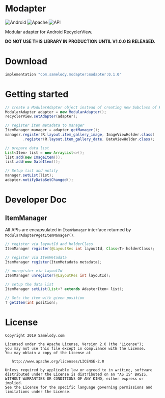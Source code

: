 # Modapter

![Android](https://img.shields.io/badge/platform-Android-brightgreen.svg)
![Apache](https://img.shields.io/github/license/samelody/modapter.svg)
![API](https://img.shields.io/badge/API-15%2B-brightgreen.svg)

Modular adapter for Android RecyclerView.

**DO NOT USE THIS LIBRARY IN PRODUCTION UNTIL V1.0.0 IS RELEASED.**

# Download

```groovy
implementation "com.samelody.modapter:modapter:0.1.0"
```

# Getting started

```java
// create a ModularAdapter object instead of creating new Subclass of RecyclerView.Adapter.
ModularAdapter adapter = new ModularAdapter();
recyclerView.setAdapter(adapter);

// register item metadata to manager
ItemManager manager = adapter.getManager();
manager.register(R.layout.item_gallery_image, ImageViewHolder.class)
        .register(R.layout.item_gallery_date, DateViewHolder.class);

// prepare data list
List<Item> list = new ArrayList<>();
list.add(new ImageItem());
list.add(new DateItem());

// Setup list and notify
manager.setList(list);
adapter.notifyDataSetChanged();
```

# Developer Doc

## ItemManager

All APIs are encapsulated in `ItemManager` interface returned by `ModularAdapter#getItemManager()`.

```java
// register via layoutId and holderClass
ItemManager register(@LayoutRes int layoutId, Class<T> holderClass);

// register via ItemMetadata
ItemManager register(ItemMetadata metadata);

// unregister via layoutId
ItemManager unregister(@LayoutRes int layoutId);

// setup the data list
ItemManager setList(List<? extends AdapterItem> list);

// Gets the item with given position
T getItem(int position);
```

# License

```
Copyright 2019 Samelody.com

Licensed under the Apache License, Version 2.0 (the "License");
you may not use this file except in compliance with the License.
You may obtain a copy of the License at

   http://www.apache.org/licenses/LICENSE-2.0

Unless required by applicable law or agreed to in writing, software
distributed under the License is distributed on an "AS IS" BASIS,
WITHOUT WARRANTIES OR CONDITIONS OF ANY KIND, either express or implied.
See the License for the specific language governing permissions and
limitations under the License.
```